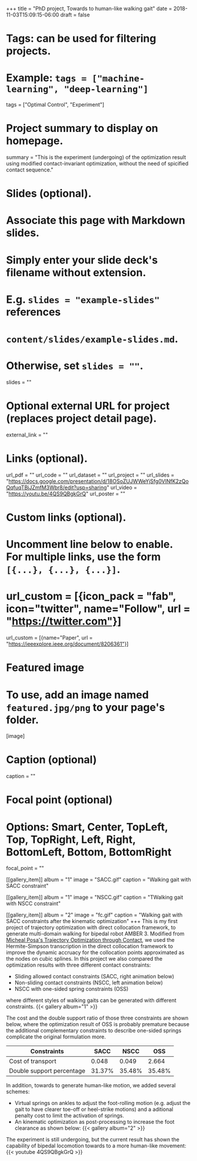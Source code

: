 +++
title = "PhD project, Towards to human-like walking gait"
date = 2018-11-03T15:09:15-06:00
draft = false

# Tags: can be used for filtering projects.
# Example: `tags = ["machine-learning", "deep-learning"]`
tags = ["Optimal Control", "Experiment"]

# Project summary to display on homepage.
summary = "This is the experiment (undergoing) of the optimization result using modified contact-invariant optimization, without the need of spicified contact sequence."

# Slides (optional).
#   Associate this page with Markdown slides.
#   Simply enter your slide deck's filename without extension.
#   E.g. `slides = "example-slides"` references 
#   `content/slides/example-slides.md`.
#   Otherwise, set `slides = ""`.
slides = ""

# Optional external URL for project (replaces project detail page).
external_link = ""

# Links (optional).
url_pdf = ""
url_code = ""
url_dataset = ""
url_project = ""
url_slides = "https://docs.google.com/presentation/d/18OSoZUJWWeYjSfg0VlNfK2zQoQqfuqTBjJZmfM3Wbr8/edit?usp=sharing"
url_video = "https://youtu.be/4QS9QBgkGrQ"
url_poster = ""

# Custom links (optional).
#   Uncomment line below to enable. For multiple links, use the form `[{...}, {...}, {...}]`.
# url_custom = [{icon_pack = "fab", icon="twitter", name="Follow", url = "https://twitter.com"}]
url_custom = [{name="Paper", url = "https://ieeexplore.ieee.org/document/8206361"}]
# Featured image
# To use, add an image named `featured.jpg/png` to your page's folder. 
[image]
  # Caption (optional)
  caption = ""

  # Focal point (optional)
  # Options: Smart, Center, TopLeft, Top, TopRight, Left, Right, BottomLeft, Bottom, BottomRight
  focal_point = ""
  
  [[gallery_item]]
	album = "1"
	image = "SACC.gif"
	caption = "Walking gait with SACC constraint"
    
[[gallery_item]]
	album = "1"
	image = "NSCC.gif"
	caption = "TWalking gait with NSCC constraint"
	
[[gallery_item]]
	album = "2"
	image = "fc.gif"
	caption = "Walking gait with SACC constraints after the kinematic optimization"	
+++
This is my first project of trajectory optimization with direct collocation framework, to generate multi-domain walking for bipedal robot AMBER 3. Modified from [Micheal Posa's Trajectory Optimization through Contact](http://journals.sagepub.com/doi/abs/10.1177/0278364913506757), we used the Hermite-Simpson transcription in the direct collocation framework to improve the dynamic accruacy for the collocation points approximated as the nodes on cubic splines. In this project we also compared the optimization results with three different contact constraints:

* Sliding allowed contact constraints (SACC, right animation below)
* Non-sliding contact constraints (NSCC, left animation below)
* NSCC with one-sided spring constraints (OSS)

where different styles of walking gaits can be generated with different constraints.
{{< gallery album="1" >}}

The cost and the double support ratio of those three constraints are shown below, where the optimization result of OSS is probably premature because the additional complementary constraints to describe one-sided springs complicate the original formulation more.

| Constraints           | SACC                    | NSCC                    		      |OSS
| ----------------------| ------------------------------ | ------------------------------ |------------------------------ |
| Cost of transport     | 0.048            				 | 0.049					      |2.664
| Double support percentage     | 31.37%             	 |35.48%						  |35.48%



In addition, towards to generate human-like motion, we added several schemes:

* Virtual springs on ankles to adjust the foot-rolling motion (e.g. adjust the gait to have clearer toe-off or heel-strike motions) and a aditional penalty cost to limit the activation of springs.
* An kinematic optimization as post-processing to increase the foot clearance as shown below:
{{< gallery album="2" >}}

The experiment is still undergoing, but the current result has shown the capability of bipedal locomotion towards to a more human-like movement:
{{< youtube 4QS9QBgkGrQ >}}
